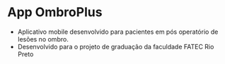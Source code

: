 # App OmbroPlus
- Aplicativo mobile desenvolvido para pacientes em pós operatório de lesões no ombro. 
- Desenvolvido para o projeto de graduação da faculdade FATEC Rio Preto
